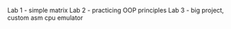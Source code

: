 Lab 1 - simple matrix
Lab 2 - practicing OOP principles
Lab 3 - big project, custom asm cpu emulator 
